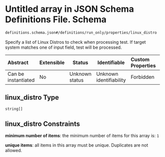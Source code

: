 # Untitled array in JSON Schema Definitions File.  Schema

```txt
definitions.schema.json#/definitions/run_only/properties/linux_distro
```

Specify a list of Linux Distros to check when processing test. If target system matches one of input field, test will be processed.


| Abstract            | Extensible | Status         | Identifiable            | Custom Properties | Additional Properties | Access Restrictions | Defined In                                                                         |
| :------------------ | ---------- | -------------- | ----------------------- | :---------------- | --------------------- | ------------------- | ---------------------------------------------------------------------------------- |
| Can be instantiated | No         | Unknown status | Unknown identifiability | Forbidden         | Allowed               | none                | [definitions.schema.json\*](../out/definitions.schema.json "open original schema") |

## linux_distro Type

`string[]`

## linux_distro Constraints

**minimum number of items**: the minimum number of items for this array is: `1`

**unique items**: all items in this array must be unique. Duplicates are not allowed.
